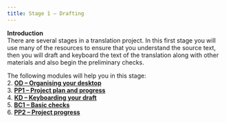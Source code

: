 ```yaml
---
title: Stage 1 – Drafting
---
```

**Introduction**  
There are several stages in a translation project. In this first stage you will use many of the resources to ensure that you understand the source text, then you will draft and keyboard the text of the translation along with other materials and also begin the preliminary checks.

The following modules will help you in this stage:  
2. [**OD – Organising your desktop**](2.OD.md)  
3. [**PP1 – Project plan and progress**](3.PP1.md)   
4. [**KD – Keyboarding your draft**](4.KD.md)  
5. [**BC1 – Basic checks**](5.BC1.md)  
6. [**PP2 – Project progress**](6.PP2.md)
